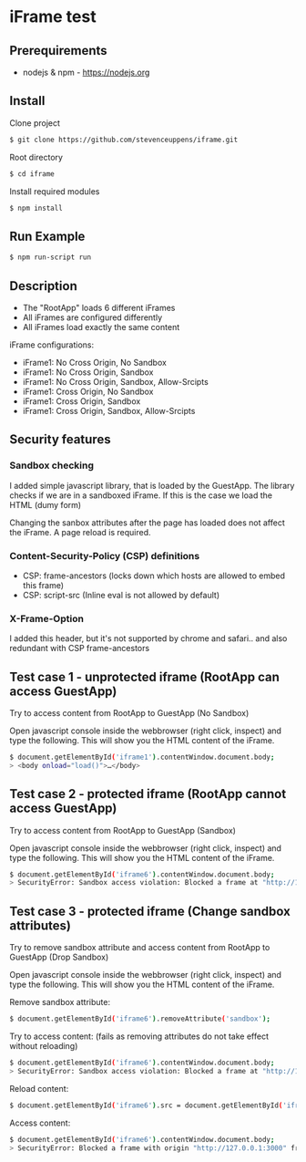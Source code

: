 # iFrame test

## Prerequirements

- nodejs & npm - https://nodejs.org

## Install

Clone project
```bash
$ git clone https://github.com/stevenceuppens/iframe.git
```

Root directory
```bash
$ cd iframe
```

Install required modules
```bash
$ npm install
```

## Run Example

```bash
$ npm run-script run
```

## Description

- The "RootApp" loads 6 different iFrames
- All iFrames are configured differently
- All iFrames load exactly the same content

iFrame configurations:

- iFrame1: No Cross Origin, No Sandbox
- iFrame1: No Cross Origin, Sandbox
- iFrame1: No Cross Origin, Sandbox, Allow-Srcipts
- iFrame1: Cross Origin, No Sandbox
- iFrame1: Cross Origin, Sandbox
- iFrame1: Cross Origin, Sandbox, Allow-Srcipts

## Security features

### Sandbox checking

I added simple javascript library, that is loaded by the GuestApp. 
The library checks if we are in a sandboxed iFrame. If this is the case we load the HTML (dumy form)

Changing the sanbox attributes after the page has loaded does not affect the iFrame. A page reload is required.

### Content-Security-Policy (CSP) definitions

- CSP: frame-ancestors (locks down which hosts are allowed to embed this frame)
- CSP: script-src (Inline eval is not allowed by default)

### X-Frame-Option

I added this header, but it's not supported by chrome and safari.. and also redundant with CSP frame-ancestors 

## Test case 1 - unprotected iframe (RootApp can access GuestApp)

Try to access content from RootApp to GuestApp (No Sandbox)

Open javascript console inside the webbrowser (right click, inspect)
and type the following. This will show you the HTML content of the iFrame.

```bash
$ document.getElementById('iframe1').contentWindow.document.body;
> <body onload="load()">…</body>
```

## Test case 2 - protected iframe (RootApp cannot access GuestApp)

Try to access content from RootApp to GuestApp (Sandbox)

Open javascript console inside the webbrowser (right click, inspect)
and type the following. This will show you the HTML content of the iFrame.

```bash
$ document.getElementById('iframe6').contentWindow.document.body;
> SecurityError: Sandbox access violation: Blocked a frame at "http://127.0.0.1:3000" from accessing a cross-origin frame.  The frame being accessed is sandboxed and lacks the "allow-same-origin" flag.
```

## Test case 3 - protected iframe (Change sandbox attributes)

Try to remove sandbox attribute and access content from RootApp to GuestApp (Drop Sandbox)

Open javascript console inside the webbrowser (right click, inspect)
and type the following. This will show you the HTML content of the iFrame.

Remove sandbox attribute:
```bash
$ document.getElementById('iframe6').removeAttribute('sandbox');
```

Try to access content: (fails as removing attributes do not take effect without reloading)
```bash
$ document.getElementById('iframe6').contentWindow.document.body;
> SecurityError: Sandbox access violation: Blocked a frame at "http://127.0.0.1:3000" from accessing a cross-origin frame.  The frame being accessed is sandboxed and lacks the "allow-same-origin" flag.
```

Reload content:
```bash
$ document.getElementById('iframe6').src = document.getElementById('iframe6').src;
```

Access content:
```bash
$ document.getElementById('iframe6').contentWindow.document.body;
> SecurityError: Blocked a frame with origin "http://127.0.0.1:3000" from accessing a cross-origin frame. Protocols, domains, and ports must match.
```